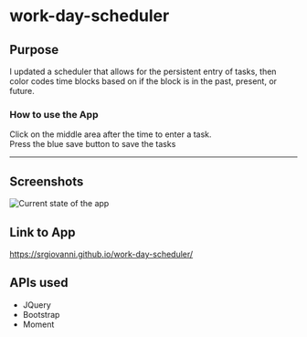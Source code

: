 # work-day-scheduler

## Purpose

I updated a scheduler that allows for the persistent entry of tasks, then color codes time blocks based on if the block is in the past, present, or future.

### How to use the App

Click on the middle area after the time to enter a task.  
Press the blue save button to save the tasks

---

## Screenshots

<img scr="./assets/images/screenshoot1.PNG" title="Current state of the app" style="max-height: 300px;">

## Link to App

https://srgiovanni.github.io/work-day-scheduler/

## APIs used

- JQuery
- Bootstrap
- Moment
